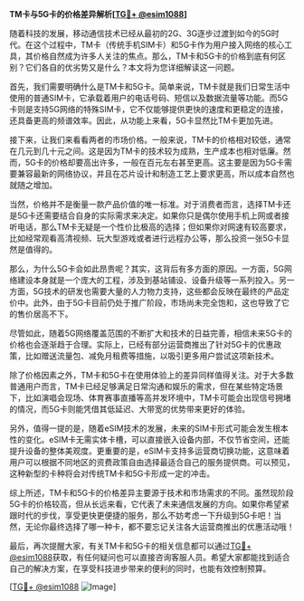 **TM卡与5G卡的价格差异解析[[TG💪+ @esim1088](https://t.me/s/esim1088)]**

随着科技的发展，移动通信技术已经从最初的2G、3G逐步过渡到如今的5G时代。在这个过程中，TM卡（传统手机SIM卡）和5G卡作为用户接入网络的核心工具，其价格自然成为许多人关注的焦点。那么，TM卡和5G卡的价格到底有何区别？它们各自的优劣势又是什么？本文将为您详细解读这一问题。

首先，我们需要明确什么是TM卡和5G卡。简单来说，TM卡就是我们日常生活中使用的普通SIM卡，它承载着用户的电话号码、短信以及数据流量等功能。而5G卡则是支持5G网络的特殊SIM卡，它不仅能够提供更快的速度和更稳定的连接，还具备更高的频谱效率。因此，从功能上来看，5G卡显然比TM卡更加先进。

接下来，让我们来看看两者的市场价格。一般来说，TM卡的价格相对较低，通常在几元到几十元之间。这是因为TM卡的技术较为成熟，生产成本也相对低廉。然而，5G卡的价格却要高出许多，一般在百元左右甚至更高。这主要是因为5G卡需要兼容最新的网络协议，并且在芯片设计和制造工艺上要求更高，所以成本自然也就随之增加。

当然，价格并不是衡量一款产品价值的唯一标准。对于消费者而言，选择TM卡还是5G卡还需要结合自身的实际需求来决定。如果你只是偶尔使用手机上网或者接听电话，那么TM卡无疑是一个性价比极高的选择；但如果你对网速有较高要求，比如经常观看高清视频、玩大型游戏或者进行远程办公等，那么投资一张5G卡显然是值得的。

那么，为什么5G卡会如此昂贵呢？其实，这背后有多方面的原因。一方面，5G网络建设本身就是一个庞大的工程，涉及到基站铺设、设备升级等一系列投入。另一方面，5G技术的研发也需要大量的人力物力支持，这些都会反映在最终的产品定价中。此外，由于5G卡目前仍处于推广阶段，市场尚未完全饱和，这也导致了它的售价居高不下。

尽管如此，随着5G网络覆盖范围的不断扩大和技术的日益完善，相信未来5G卡的价格也会逐渐趋于合理。实际上，已经有部分运营商推出了针对5G卡的优惠政策，比如赠送流量包、减免月租费等措施，以吸引更多用户尝试这项新技术。

除了价格因素之外，TM卡和5G卡在使用体验上的差异同样值得关注。对于大多数普通用户而言，TM卡已经足够满足日常沟通和娱乐的需求，但在某些特定场景下，比如演唱会现场、体育赛事直播等高并发环境中，TM卡可能会出现信号拥堵的情况，而5G卡则能凭借其低延迟、大带宽的优势带来更好的体验。

另外，值得一提的是，随着eSIM技术的发展，未来的SIM卡形式可能会发生根本性的变化。eSIM卡无需实体卡槽，可以直接嵌入设备内部，不仅节省空间，还能提升设备的整体美观度。更重要的是，eSIM卡支持多运营商切换功能，这意味着用户可以根据不同地区的资费政策自由选择最适合自己的服务提供商。可以预见，这种新型的卡种将会对传统TM卡和5G卡形成一定的冲击。

综上所述，TM卡和5G卡的价格差异主要源于技术和市场需求的不同。虽然现阶段5G卡的价格较高，但从长远来看，它代表了未来通信发展的方向。如果你希望紧跟时代的步伐，享受更快更便捷的服务，那么不妨考虑一下升级到5G卡吧！当然，无论你最终选择了哪一种卡，都不要忘记关注各大运营商推出的优惠活动哦！

最后，再次提醒大家，有关TM卡和5G卡的相关信息都可以通过[TG💪+ @esim1088](https://t.me/s/esim1088)获取，有任何疑问也可以直接咨询客服人员。希望大家都能找到适合自己的解决方案，在享受科技进步带来的便利的同时，也能有效控制预算。

[[TG💪+ @esim1088](https://t.me/s/esim1088) ![Image](https://i.postimg.cc/4NQfJmqS/Snipaste-2025-05-13-00-14-12.png)]